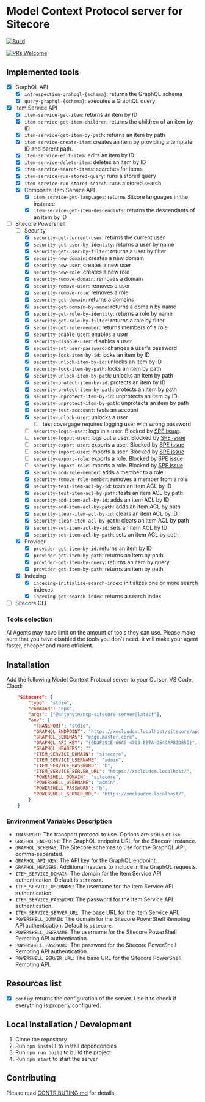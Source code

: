 # Model Context Protocol server for Sitecore

[![Build](https://github.com/antonytm/mcp-sitecore-server/actions/workflows/publish-npm.yml/badge.svg)](https://github.com/Antonytm/mcp-sitecore-server/actions/workflows/publish-npm.yml)

[![PRs Welcome](https://img.shields.io/badge/PRs-welcome-brightgreen.svg)](CONTRIBUTING.md)

## Implemented tools

- [x] GraphQL API
  - [x] `introspection-grahpql-{schema}`: returns the GraphQL schema
  - [x] `query-graphql-{schema}`: executes a GraphQL query
- [x] Item Service API
  - [x] `item-service-get-item`: returns an item by ID
  - [x] `item-service-get-item-children`: returns the children of an item by ID
  - [x] `item-service-get-item-by-path`: returns an item by path
  - [x] `item-service-create-item`: creates an item by providing a template ID and parent path.
  - [x] `item-service-edit-item`: edits an item by ID
  - [x] `item-service-delete-item`: deletes an item by ID
  - [x] `item-service-search-items`: searches for items
  - [x] `item-service-run-stored-query`: runs a stored query
  - [x] `item-service-run-stored-search`: runs a stored search
  - [x] Composite Item Service API
    - [x] `item-service-get-languages`: returns Sitcore languages in the instance
    - [x] `item-service-get-item-descendants`: returns the descendants of an item by ID
- [ ] Sitecore Powershell
  - [ ] Security
    - [x] `security-get-current-user`: returns the current user
    - [x] `security-get-user-by-identity`: returns a user by name
    - [x] `security-get-user-by-filter`: returns a user by filter
    - [x] `security-new-domain`: creates a new domain
    - [x] `security-new-user`: creates a new user
    - [x] `security-new-role`: creates a new role
    - [x] `security-remove-domain`: removes a domain
    - [x] `security-remove-user`: removes a user
    - [x] `security-remove-role`: removes a role
    - [x] `security-get-domain`: returns a domains
    - [x] `security-get-domain-by-name`: returns a domain by name
    - [x] `security-get-role-by-identity`: returns a role by name
    - [x] `security-get-role-by-filter`: returns a role by filter
    - [x] `security-get-role-member`: returns members of a role
    - [x] `security-enable-user`: enables a user
    - [x] `security-disable-user`: disables a user
    - [x] `security-set-user-password`: changes a user's password
    - [x] `security-lock-item-by-id`: locks an item by ID
    - [x] `security-unlock-item-by-id`: unlocks an item by ID
    - [x] `security-lock-item-by-path`: locks an item by path
    - [x] `security-unlock-item-by-path`: unlocks an item by path
    - [x] `security-protect-item-by-id`: protects an item by ID
    - [x] `security-protect-item-by-path`: protects an item by path
    - [x] `security-unprotect-item-by-id`: unprotects an item by ID
    - [x] `security-unprotect-item-by-path`: unprotects an item by path
    - [x] `security-test-acccount`: tests an account
    - [x] `security-unlock-user`: unlocks a user
      - [ ] test covergage requires logging user with wrong password
    - [ ] `security-login-user`: logs in a user. Blocked by [SPE issue](https://github.com/SitecorePowerShell/Console/issues/1367#issue-3055272174).
    - [ ] `security-logout-user`: logs out a user. Blocked by [SPE issue](https://github.com/SitecorePowerShell/Console/issues/1368)
    - [ ] `security-export-user`: exports a user. Blocked by [SPE issue](https://github.com/SitecorePowerShell/Console/issues/1370)
    - [ ] `security-import-user`: imports a user. Blocked by [SPE issue](https://github.com/SitecorePowerShell/Console/issues/1371)
    - [ ] `security-export-role`: exports a role. Blocked by [SPE issue](https://github.com/SitecorePowerShell/Console/issues/1369)
    - [ ] `security-import-role`: imports a role. Blocked by [SPE issue](https://github.com/SitecorePowerShell/Console/issues/1372)
    - [x] `security-add-role-member`: adds a member to a role
    - [x] `security-remove-role-member`: removes a member from a role
    - [x] `security-test-item-acl-by-id`: tests an item ACL by ID
    - [x] `security-test-item-acl-by-path`: tests an item ACL by path
    - [x] `security-add-item-acl-by-id`: adds an item ACL by ID
    - [x] `security-add-item-acl-by-path`: adds an item ACL by path
    - [x] `security-clear-item-acl-by-id`: clears an item ACL by ID
    - [x] `security-clear-item-acl-by-path`: clears an item ACL by path
    - [x] `security-set-item-acl-by-id`: sets an item ACL by ID
    - [x] `security-set-item-acl-by-path`: sets an item ACL by path
  - [x] Provider
    - [x] `provider-get-item-by-id`: returns an item by ID
    - [x] `provider-get-item-by-path`: returns an item by path
    - [x] `provider-get-item-by-query`: returns an item by query
    - [x] `provider-get-item-by-path`: returns an item by path
  - [x] Indexing
    - [x] `indexing-initialize-search-index`: initializes one or more search indexes
    - [x] `indexing-get-search-index`: returns a search index

- [ ] Sitecore CLI

### Tools selection

AI Agents may have limit on the amount of tools they can use. Please make sure that you have disabled the tools you don't need. It will make your agent faster, cheaper and more efficient.

## Installation

Add the following Model Context Protocol server to your Cursor, VS Code, Claud:

```json
    "Sitecore": {
        "type": "stdio",
        "command": "npx",
        "args": ["@antonytm/mcp-sitecore-server@latest"],
        "env": {
          "TRANSPORT": "stdio",
          "GRAPHQL_ENDPOINT": "https://xmcloudcm.localhost/sitecore/api/graph/",
          "GRAPHQL_SCHEMAS": "edge,master,core",
          "GRAPHQL_API_KEY": "{6D3F291E-66A5-4703-887A-D549AF83D859}",
          "GRAPHQL_HEADERS": "",
          "ITEM_SERVICE_DOMAIN": "sitecore",
          "ITEM_SERVICE_USERNAME": "admin",
          "ITEM_SERVICE_PASSWORD": "b",
          "ITEM_SERVICE_SERVER_URL": "https://xmcloudcm.localhost/",
          "POWERSHELL_DOMAIN": "sitecore",
          "POWERSHELL_USERNAME": "admin",
          "POWERSHELL_PASSWORD": "b",
          "POWERSHELL_SERVER_URL": "https://xmcloudcm.localhost/",
        }
    }
```

### Environment Variables Description

- `TRANSPORT`: The transport protocol to use. Options are `stdio` or `sse`.
- `GRAPHQL_ENDPOINT`: The GraphQL endpoint URL for the Sitecore instance.
- `GRAPHQL_SCHEMAS`: The Sitecore schemas to use for the GraphQL API, comma-separated.
- `GRAPHQL_API_KEY`: The API key for the GraphQL endpoint.
- `GRAPHQL_HEADERS`: Additional headers to include in the GraphQL requests.
- `ITEM_SERVICE_DOMAIN`: The domain for the Item Service API authentication. Default is `sitecore`.
- `ITEM_SERVICE_USERNAME`: The username for the Item Service API authentication.
- `ITEM_SERVICE_PASSWORD`: The password for the Item Service API authentication.
- `ITEM_SERVICE_SERVER_URL`: The base URL for the Item Service API.
- `POWERSHELL_DOMAIN`: The domain for the Sitecore PowerShell Remoting API authentication. Default is `sitecore`.
- `POWERSHELL_USERNAME`: The username for the Sitecore PowerShell Remoting API authentication.
- `POWERSHELL_PASSWORD`: The password for the Sitecore PowerShell Remoting API authentication.
- `POWERSHELL_SERVER_URL`: The base URL for the Sitecore PowerShell Remoting API.

## Resources list

- [x] `config`: returns the configuration of the server. Use it to check if everything is properly configured.

## Local Installation / Development

1. Clone the repository
2. Run `npm install` to install dependencies
3. Run `npm run build` to build the project
4. Run `npm start` to start the server

## Contributing

Please read [CONTRIBUTING.md](CONTRIBUTING.md) for details.
